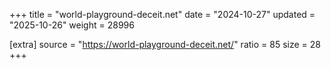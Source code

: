 +++
title = "world-playground-deceit.net"
date = "2024-10-27"
updated = "2025-10-26"
weight = 28996

[extra]
source = "https://world-playground-deceit.net/"
ratio = 85
size = 28
+++
